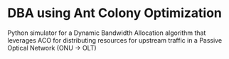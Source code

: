 # DBA using Ant Colony Optimization

Python simulator for a Dynamic Bandwidth Allocation algorithm that leverages ACO for distributing resources for upstream traffic in a Passive Optical Network (ONU -> OLT)

